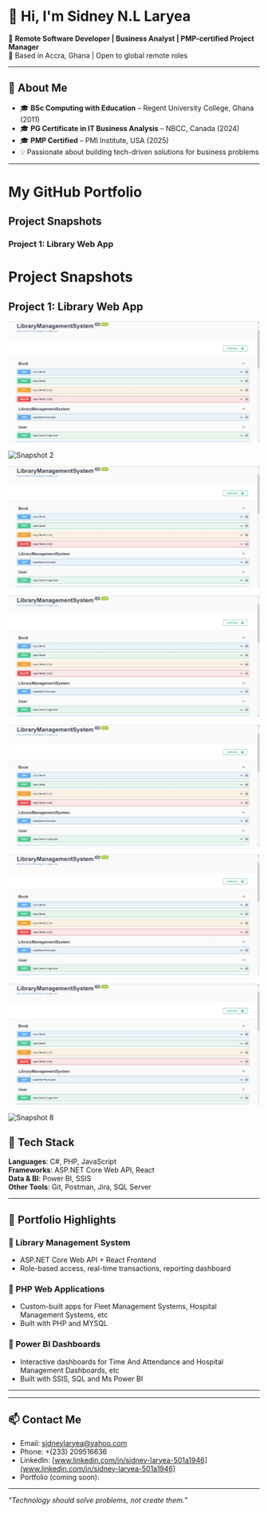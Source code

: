 # 👋 Hi, I'm Sidney N.L Laryea

🎯 **Remote Software Developer | Business Analyst | PMP-certified Project Manager**  
📍 Based in Accra, Ghana | Open to global remote roles

---

## 💼 About Me

- 🎓 **BSc Computing with Education** – Regent University College, Ghana (2011)  
- 🎓 **PG Certificate in IT Business Analysis** – NBCC, Canada (2024)  
- 🎓 **PMP Certified** – PMI Institute, USA (2025)  
- 💡 Passionate about building tech-driven solutions for business problems

---
# My GitHub Portfolio

## Project Snapshots

### Project 1: Library Web App

# Project Snapshots
## Project 1: Library Web App

![Snapshot 1](https://github.com/sidlaryea/sidlaryea/blob/master/LibraryManagement/API_endpoints.jpg?raw=true)

![Snapshot 2](https://github.com/sidlaryea/sidlaryea/blob/master/LibraryManagement/Add_Book_Page.jpg?raw=true)

![Snapshot 3](https://github.com/sidlaryea/sidlaryea/blob/master/LibraryManagement/API_endpoints.jpg?raw=true)

![Snapshot 4](https://github.com/sidlaryea/sidlaryea/blob/master/LibraryManagement/API_endpoints.jpg?raw=true)

![Snapshot 5](https://github.com/sidlaryea/sidlaryea/blob/master/LibraryManagement/API_endpoints.jpg?raw=true)

![Snapshot 6](https://github.com/sidlaryea/sidlaryea/blob/master/LibraryManagement/API_endpoints.jpg?raw=true)

![Snapshot 7](https://github.com/sidlaryea/sidlaryea/blob/master/LibraryManagement/API_endpoints.jpg?raw=true)

![Snapshot 8](https://github.com/sidlaryea/sidlaryea/blob/master/LibraryManagement/front_end_development.jpg?raw=true)


## 🧰 Tech Stack

**Languages**: C#, PHP, JavaScript  
**Frameworks**: ASP.NET Core Web API, React  
**Data & BI**: Power BI, SSIS  
**Other Tools**: Git, Postman, Jira, SQL Server

---

## 🚀 Portfolio Highlights

### 🔹 Library Management System
- ASP.NET Core Web API + React Frontend
- Role-based access, real-time transactions, reporting dashboard

### 🔹 PHP Web Applications
- Custom-built apps for Fleet Management Systems, Hospital Management Systems, etc
- Built with PHP and MYSQL

### 🔹 Power BI Dashboards
- Interactive dashboards for Time And Attendance and Hospital Management Dashboards, etc
- Built with SSIS, SQL and Ms Power BI

---



---

## 📫 Contact Me

- Email: [sidneylaryea@yahoo.com](mailto:sidneylaryea@yahoo.com)  
- Phone: +(233) 209516636  
- LinkedIn: [www.linkedin.com/in/sidney-laryea-501a1946](www.linkedin.com/in/sidney-laryea-501a1946)  
- Portfolio (coming soon): 

---

_“Technology should solve problems, not create them.”_

